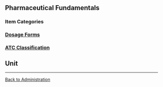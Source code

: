 ##  Pharmaceutical Fundamentals

### Item Categories

### [Dosage Forms](https://github.com/hmislk/hmis/wiki/Dosage-Forms)

### [ATC Classification](https://github.com/hmislk/hmis/wiki/ATC-Classification)

## Unit


***


[Back to Administration](https://github.com/hmislk/hmis/wiki/Pharmacy-Administration)


